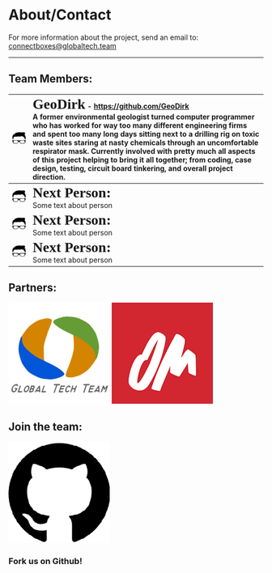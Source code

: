 # About/Contact

For more information about the project, send an email to: <connectboxes@globaltech.team>
___

## Team Members:

| ![GeoDirk](headshot_300.jpg)   | <span style="font-family:Tahoma; font-size:2em;">**GeoDirk**</span> - <https://github.com/GeoDirk><br />A former environmental geologist turned computer programmer who has worked for way too many different engineering firms and spent too many long days sitting next to a drilling rig on toxic waste sites staring at nasty chemicals through an uncomfortable respirator mask.  Currently involved with pretty much all aspects of this project helping to bring it all together; from coding, case design, testing, circuit board tinkering, and overall project direction. |
|:---:|:---|
| ![GeoDirk](headshot_300.jpg)   | <span style="font-family:Tahoma; font-size:2em;">**Next Person:**</span><br /> Some text about person |
| ![GeoDirk](headshot_300.jpg)   | <span style="font-family:Tahoma; font-size:2em;">**Next Person:**</span><br /> Some text about person |
| ![GeoDirk](headshot_300.jpg)   | <span style="font-family:Tahoma; font-size:2em;">**Next Person:**</span><br /> Some text about person |

## Partners:

[![Global Tech Team](https://github.com/ConnectBox/website_posts/blob/master/GlobalTechTeam_200.png?raw=true)](http://globaltech.team/)
[![OM](https://github.com/ConnectBox/website_posts/blob/master/om_200.png?raw=true)](http://om.org/)

## Join the team:

[![Github Project](https://github.com/ConnectBox/website_posts/blob/master/github_200.png?raw=true)](https://github.com/ConnectBox/connectbox-pi)

### Fork us on Github!